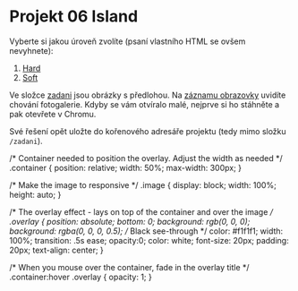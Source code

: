 # Projekt 06 Island

Vyberte si jakou úroveň zvolíte (psaní vlastního HTML se ovšem nevyhnete):

1. [Hard](/zadani/hard/)
1. [Soft](/zadani/soft/)

Ve složce [zadani](/zadani/) jsou obrázky s předlohou. Na [záznamu obrazovky](https://drive.google.com/file/d/1SH_SiQlDxO-iSC0XqyFwEfhxS3Or5YFR/view?usp=sharing) uvidíte chování fotogalerie. Kdyby se vám otvíralo malé, nejprve si ho stáhněte a pak otevřete v Chromu.

Své řešení opět uložte do kořenového adresáře projektu (tedy mimo složku `/zadani`).

/* Container needed to position the overlay. Adjust the width as needed */
.container {
    position: relative;
    width: 50%;
    max-width: 300px;
  }
  
  /* Make the image to responsive */
  .image {
    display: block;
    width: 100%;
    height: auto;
  }
  
  /* The overlay effect - lays on top of the container and over the image */
  .overlay {
    position: absolute;
    bottom: 0;
    background: rgb(0, 0, 0);
    background: rgba(0, 0, 0, 0.5); /* Black see-through */
    color: #f1f1f1;
    width: 100%;
    transition: .5s ease;
    opacity:0;
    color: white;
    font-size: 20px;
    padding: 20px;
    text-align: center;
  }
  
  /* When you mouse over the container, fade in the overlay title */
  .container:hover .overlay {
    opacity: 1;
  }
